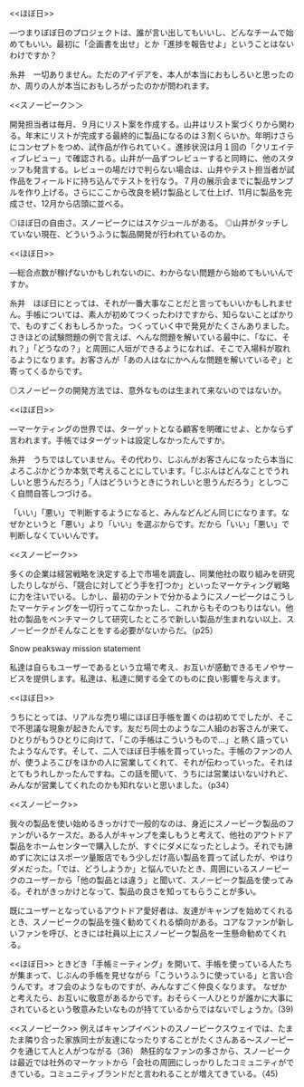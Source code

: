 <<ほぼ日>>

 

―つまりぼぼ日のプロジェクトは、誰が言い出してもいいし、どんなチームで始めてもいい。最初に「企画書を出せ」とか「進捗を報告せよ」ということはないわけですか？

 

糸井　一切ありません。ただのアイデアを、本人が本当におもしろいと思ったのか、周りの人が本当におもしろがったのかが問われます。

 

<<スノーピーク＞＞

 

開発担当者は毎月、９月にリスト案を作成する。山井はリスト案づくりから関わる。年末にリストが完成する最終的に製品になるのは３割くらいか。年明けさらにコンセプトをつめ、試作品が作られていく。進捗状況は月１回の「クリエイティブレビュー」で確認される。山井が一品ずつレビューすると同時に、他のスタッフも発言する。レビューの場だけで判らない場合は、山井やテスト担当者が試作品をフィールドに持ち込んでテストを行なう。７月の展示会までに製品サンプルを作り上げる。さらにここから改良を続け製品として仕上げ、11月に製品を完成させ、12月から店頭に並べる。

 

◎ほぼ日の自由さ。スノーピークにはスケジュールがある。
 ◎山井がタッチしていない現在、どういうふうに製品開発が行われているのか。
 
 

<<ほぼ日>>
 
 ―総合点数が稼げないかもしれないのに、わからない問題から始めてもいいんですか。
 

糸井　ほぼ日にとっては、それが一番大事なことだと言ってもいいかもしれません。手帳については、素人が初めてつくったわけですから、知らないことばかりで、ものすごくおもしろかった。つくっていく中で発見がたくさんありました。さきほどの試験問題の例で言えば、へんな問題を解いている最中に、「なに、それ？」「どうなの？」と周囲に人垣ができるようになれば、そこで入場料が取れるようになります。お客さんが「あの人はなにかへんな問題を解いているぞ」と寄ってくるからです。
 
 ◎スノーピークの開発方法では、意外なものは生まれて来ないのではないか。

 

 

 

<<ほぼ日>>

 

―マーケティングの世界では、ターゲットとなる顧客を明確にせよ、とかならず言われます。手帳ではターゲットは設定しなかったんですか。
 
 糸井　うちではしていません。その代わり、じぶんがお客さんになったら本当によろこぶかどうか本気で考えることにしています。「じぶんはどんなことでうれしいと思うんだろう」「人はどういうときにうれしいと思うんだろう」としつこく自問自答しつづける。

 

「いい」「悪い」で判断するようになると、みんなどんどん同じになります。なぜかというと「悪い」より「いい」を選ぶからです。だから「いい」「悪い」で判断しなくていいんです。

 

<<スノーピーク>>

 

多くの企業は経営戦略を決定する上で市場を調査し、同業他社の取り組みを研究したりしながら、「競合に対してどう手を打つか」といったマーケティング戦略に力を注いでいる。しかし、最初のテントで分かるようにスノーピークはこうしたマーケティングを一切行ってこなかったし、これからもそのつもりはない。他社の製品をベンチマークして研究したところで新しい製品が生まれない以上、スノーピークがそんなことをする必要がないからだ。（p25）

 

Snow peaksway mission statement
 
 私達は自らもユーザーであるという立場で考え、お互いが感動できるモノやサービスを提供します。私達は、私達に関する全てのものに良い影響を与えます。
 
 
 
 
 
 <<ほぼ日>>

 

うちにとっては、リアルな売り場にほぼ日手帳を置くのは初めてでしたが、そこで不思議な現象が起きたんです。友だち同士のような二人組のお客さんが来て、ひとりがもうひとりに向けて、「この手帳はこういうもので…」と熱く語っていたようなんです。そして、二人でほぼ日手帳を買っていった。手帳のファンの人が、使うよろこびをほかの人に営業してくれて、それが伝わっていった。それはとてもうれしかったんですね。この話を聞いて、うちには営業はいないけれど、みんなが営業してくれたのかも知れないと思いました。（p34）
 

<<スノーピーク>>
 
 我々の製品を使い始めるきっかけで一般的なのは、身近にスノーピーク製品のファンがいるケースだ。ある人がキャンプを楽しもうと考えて、他社のアウトドア製品をホームセンターで購入したが、すぐにダメになったとしよう。それでも諦めずに次にはスポーツ量販店でもう少しだけ高い製品を買って試したが、やはりダメだった。「では、どうしようか」と悩んでいたとき、周囲にいるスノーピークのユーザーから「他の製品とは違う」と聞いて、スノーピーク製品を使ってみる。それがきっかけとなって、製品の良さを知ってもらうことが多い。

既にユーザーとなっているアウトドア愛好者は、友達がキャンプを始めてくれるとき、スノーピークの製品を強く勧めてくれる傾向がある。コアなファンが新しいファンを呼び、ときには社員以上にスノーピーク製品を一生懸命勧めてくれる。
 


<<ほぼ日>>
ときどき「手帳ミーティング」を開いて、手帳を使っている人たちが集まって、じぶんの手帳を見せながら「こういうふうに使っている」と言い合うんです。オフ会のようなものですが、みんなすごく仲良くなります。
なぜかと考えたら、お互いに敬意があるからです。おそらく一人ひとりが誰かに大事にされているという敬意みたいなものが持てているからではないでしょうか。(39)


<<スノーピーク>>
例えばキャンプイベントのスノーピークスウェイでは、たまたま隣り合った家族同士が友達になったりすることがたくさんある〜スノーピークを通じて人と人がつながる（36）
熱狂的なファンの多さから、スノーピークは最近では社外のマーケットから「会社の周囲にしっかりしたコミュニティができている。コミュニティブランドだと言われることが増えてきている。（45)
 
